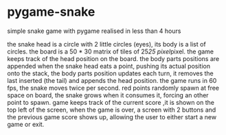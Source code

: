 # pygame-snake
simple snake game with pygame realised in less than 4 hours

the snake head is a circle with 2 little circles (eyes), its body is a list of circles.
the board is a 50 * 30 matrix of tiles of 25*25 pixel*pixel.
the game keeps track of the head position on the board.
the body parts positions are appended when the snake head eats a point, pushing its actual position onto the stack, the body parts position updates each turn, it removes the last inserted (the tail) and appends the head position.
the game runs in 60 fps, the snake moves twice per second.
red points randomly spawn at free space on board, the snake grows when it consumes it, forcing an other point to spawn.
game keeps track of the current score ,it is shown on the top left of the screen, when the game is over, a screen with 2 buttons and the previous game score shows up, allowing the user to either start a new game or exit.
